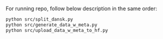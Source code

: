 For running repo, follow below description in the same order:

```bash
python src/split_dansk.py
python src/generate_data_w_meta.py
python src/upload_data_w_meta_to_hf.py
```